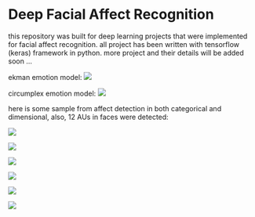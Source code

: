 # Deep Facial Affect Recognition

this repository was built for deep learning projects that were implemented for facial affect recognition.
all project has been written with tensorflow (keras) framework in python.
more project and their details will be added soon ...

ekman emotion model:
![](https://learn-to-read-emotions.com/wp-content/uploads/2019/04/7-Basic-Emotions-Paul-Ekman.jpg)

circumplex emotion model:
![](https://www.researchgate.net/profile/Zhe_Liu13/publication/324664655/figure/fig1/AS:617659670470656@1524272949294/Core-emotions-established-in-the-circumplex-model.png)

here is some sample from affect detection in both categorical and dimensional, also, 12 AUs in faces were detected:

![](https://github.com/mahdip72/deep_learning_project/blob/master/AffectNet/sample_6-emotion_3.gif)

![](sample_5-dim-au.gif)

![](sample-2_output_dim.gif)

![](sample-1_emotion_au.gif)

![](sample-1_output_dim_au.gif)

![](sample-2_output_dim_au.gif)
